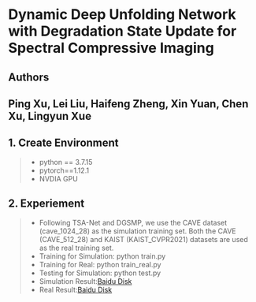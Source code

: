 # Dynamic Deep Unfolding Network with Degradation State Update for Spectral Compressive Imaging

## Authors

## Ping Xu, Lei Liu, Haifeng Zheng, Xin Yuan, Chen Xu, Lingyun Xue

## 1. Create Environment

>- python == 3.7.15
>- pytorch==1.12.1
>- NVDIA GPU

## 2. Experiement

>- Following TSA-Net and DGSMP, we use the CAVE dataset (cave_1024_28) as the simulation training set. Both the CAVE (CAVE_512_28) and KAIST (KAIST_CVPR2021) datasets are used as the real training set.
>- Training for Simulation: python train.py
>- Training for Real: python train_real.py
>- Testing for Simulation: python test.py
>- Simulation Result:[Baidu Disk](https://pan.baidu.com/s/1oCoo8qiWPSih51sVmEkmXg?pwd=l20k)
>- Real Result:[Baidu Disk](https://pan.baidu.com/s/1oO07Z5bC1bt49siWxcrcaA?pwd=2l0y)
